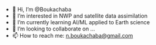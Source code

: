- 👋 Hi, I’m @Boukachaba
- 👀 I’m interested in NWP and satellite data assimilation
- 🌱 I’m currently learning AI/ML applied to Earth science
- 💞️ I’m looking to collaborate on ...
- 📫 How to reach me: n.boukachaba@gmail.com

<!---
Boukachaba/Boukachaba is a ✨ special ✨ repository because its `README.md` (this file) appears on your GitHub profile.
You can click the Preview link to take a look at your changes.
--->
